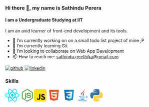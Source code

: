 ### Hi there 👋, my name is Sathindu Perera
#### I am a Undergraduate Studying at IIT 
I am an avid learner of front-end development and its tools.

- 🔭 I’m currently working on on a small todo list project of mine ;P 
- 🌱 I’m currently learning Git 
- 👯 I’m looking to collaborate on Web App Development  
- 📫 How to reach me: sathindu.geethika@gmail.com 


[<img src='https://cdn.jsdelivr.net/npm/simple-icons@3.0.1/icons/github.svg' alt='github' height='40'>](https://github.com/SathinduPerera)  [<img src='https://cdn.jsdelivr.net/npm/simple-icons@3.0.1/icons/linkedin.svg' alt='linkedin' height='40'>](https://www.linkedin.com/in/sathindu-perera-ba9701251/)  

### Skills

<img src='react.svg' alt='github' height='40'>&nbsp;&nbsp;<img src='node-js.svg' alt='github' height='40'>&nbsp;<img src='javascript.svg' alt='github' height='40'>&nbsp;<img src='file-type-html.svg' alt='github' height='40'>  &nbsp;<img src='file-type-css.svg' alt='github' height='40'>&nbsp;<img src='java-original.svg' alt='github' height='40'>&nbsp;<img src='python.svg' alt='github' height='40'>




